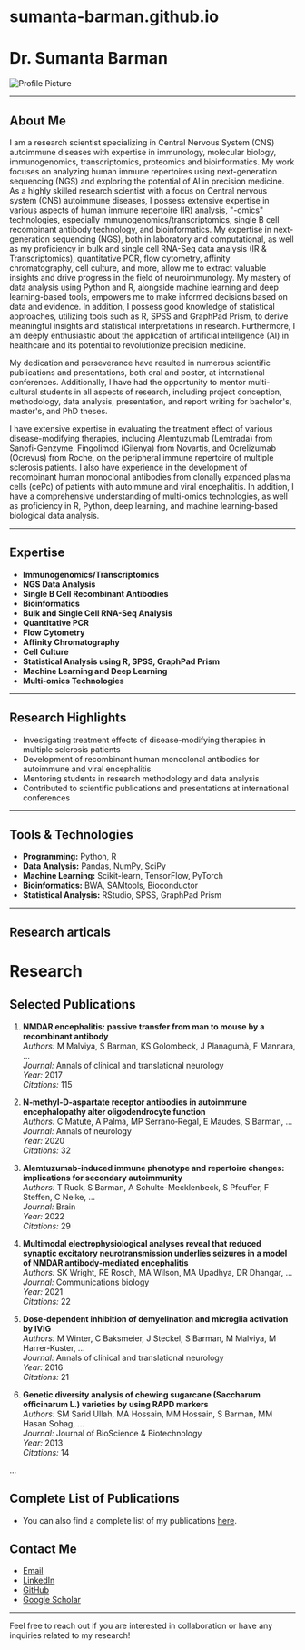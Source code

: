 # sumanta-barman.github.io



# Dr. Sumanta Barman

![Profile Picture](url_to_your_picture)

---

## About Me

I am a research scientist specializing in Central Nervous System (CNS) autoimmune diseases with expertise in immunology, molecular biology, immunogenomics, transcriptomics, proteomics and bioinformatics. My work focuses on analyzing human immune repertoires using next-generation sequencing (NGS) and exploring the potential of AI in precision medicine. As a highly skilled research scientist with a focus on Central nervous system (CNS) autoimmune diseases, I possess extensive expertise in various aspects of human immune repertoire (IR) analysis, "-omics" technologies, especially immunogenomics/transcriptomics, single B cell recombinant antibody technology, and bioinformatics. My expertise in next-generation sequencing (NGS), both in laboratory and computational, as well as my proficiency in bulk and single cell RNA-Seq data analysis (IR & Transcriptomics), quantitative PCR, flow cytometry, affinity chromatography, cell culture, and more, allow me to extract valuable insights and drive progress in the field of neuroimmunology. My mastery of data analysis using Python and R, alongside machine learning and deep learning-based tools, empowers me to make informed decisions based on data and evidence. In addition, I possess good knowledge of statistical approaches, utilizing tools such as R, SPSS and GraphPad Prism, to derive meaningful insights and statistical interpretations in research. Furthermore, I am deeply enthusiastic about the application of artificial intelligence (AI) in healthcare and its potential to revolutionize precision medicine.

My dedication and perseverance have resulted in numerous scientific publications and presentations, both oral and poster, at international conferences. Additionally, I have had the opportunity to mentor multi-cultural students in all aspects of research, including project conception, methodology, data analysis, presentation, and report writing for bachelor's, master's, and PhD theses.

I have extensive expertise in evaluating the treatment effect of various disease-modifying therapies, including Alemtuzumab (Lemtrada) from Sanofi-Genzyme, Fingolimod (Gilenya) from Novartis, and Ocrelizumab (Ocrevus) from Roche, on the peripheral immune repertoire of multiple sclerosis patients. I also have experience in the development of recombinant human monoclonal antibodies from clonally expanded plasma cells (cePc) of patients with autoimmune and viral encephalitis. In addition, I have a comprehensive understanding of multi-omics technologies, as well as proficiency in R, Python, deep learning, and machine learning-based biological data analysis.

---

## Expertise

- **Immunogenomics/Transcriptomics**
- **NGS Data Analysis**
- **Single B Cell Recombinant Antibodies**
- **Bioinformatics**
- **Bulk and Single Cell RNA-Seq Analysis**
- **Quantitative PCR**
- **Flow Cytometry**
- **Affinity Chromatography**
- **Cell Culture**
- **Statistical Analysis using R, SPSS, GraphPad Prism**
- **Machine Learning and Deep Learning**
- **Multi-omics Technologies**

---

## Research Highlights

- Investigating treatment effects of disease-modifying therapies in multiple sclerosis patients
- Development of recombinant human monoclonal antibodies for autoimmune and viral encephalitis
- Mentoring students in research methodology and data analysis
- Contributed to scientific publications and presentations at international conferences

---

## Tools & Technologies

- **Programming:** Python, R
- **Data Analysis:** Pandas, NumPy, SciPy
- **Machine Learning:** Scikit-learn, TensorFlow, PyTorch
- **Bioinformatics:** BWA, SAMtools, Bioconductor
- **Statistical Analysis:** RStudio, SPSS, GraphPad Prism

---

## Research articals

# Research

## Selected Publications

1. **NMDAR encephalitis: passive transfer from man to mouse by a recombinant antibody**  
   *Authors:* M Malviya, S Barman, KS Golombeck, J Planagumà, F Mannara, ...  
   *Journal:* Annals of clinical and translational neurology  
   *Year:* 2017  
   *Citations:* 115

2. **N‐methyl‐D‐aspartate receptor antibodies in autoimmune encephalopathy alter oligodendrocyte function**  
   *Authors:* C Matute, A Palma, MP Serrano‐Regal, E Maudes, S Barman, ...  
   *Journal:* Annals of neurology  
   *Year:* 2020  
   *Citations:* 32

3. **Alemtuzumab-induced immune phenotype and repertoire changes: implications for secondary autoimmunity**  
   *Authors:* T Ruck, S Barman, A Schulte-Mecklenbeck, S Pfeuffer, F Steffen, C Nelke, ...  
   *Journal:* Brain  
   *Year:* 2022  
   *Citations:* 29

4. **Multimodal electrophysiological analyses reveal that reduced synaptic excitatory neurotransmission underlies seizures in a model of NMDAR antibody-mediated encephalitis**  
   *Authors:* SK Wright, RE Rosch, MA Wilson, MA Upadhya, DR Dhangar, ...  
   *Journal:* Communications biology  
   *Year:* 2021  
   *Citations:* 22

5. **Dose‐dependent inhibition of demyelination and microglia activation by IVIG**  
   *Authors:* M Winter, C Baksmeier, J Steckel, S Barman, M Malviya, M Harrer‐Kuster, ...  
   *Journal:* Annals of clinical and translational neurology  
   *Year:* 2016  
   *Citations:* 21

6. **Genetic diversity analysis of chewing sugarcane (Saccharum officinarum L.) varieties by using RAPD markers**  
   *Authors:* SM Sarid Ullah, MA Hossain, MM Hossain, S Barman, MM Hasan Sohag, ...  
   *Journal:* Journal of BioScience & Biotechnology  
   *Year:* 2013  
   *Citations:* 14

...

## Complete List of Publications

- You can also find a complete list of my publications [here](https://scholar.google.com/citations?user=GUAu_j0AAAAJ&hl=en).



## Contact Me

- [Email](mailto:barman.sumanta@gmail.com)
- [LinkedIn](https://www.linkedin.com/in/dr-sumanta-barman-327954143/)
- [GitHub](https://github.com/sumanta-barman)
- [Google Scholar](https://scholar.google.com/citations?user=GUAu_j0AAAAJ&hl=en)

---

Feel free to reach out if you are interested in collaboration or have any inquiries related to my research!



